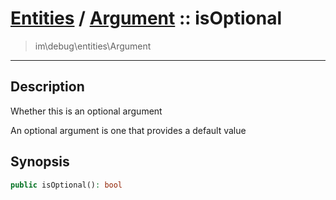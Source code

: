 # [Entities](entities.md) / [Argument](entities-Argument.md) :: isOptional
 > im\debug\entities\Argument
____

## Description
Whether this is an optional argument

An optional argument is one that provides a default value

## Synopsis
```php
public isOptional(): bool
```

